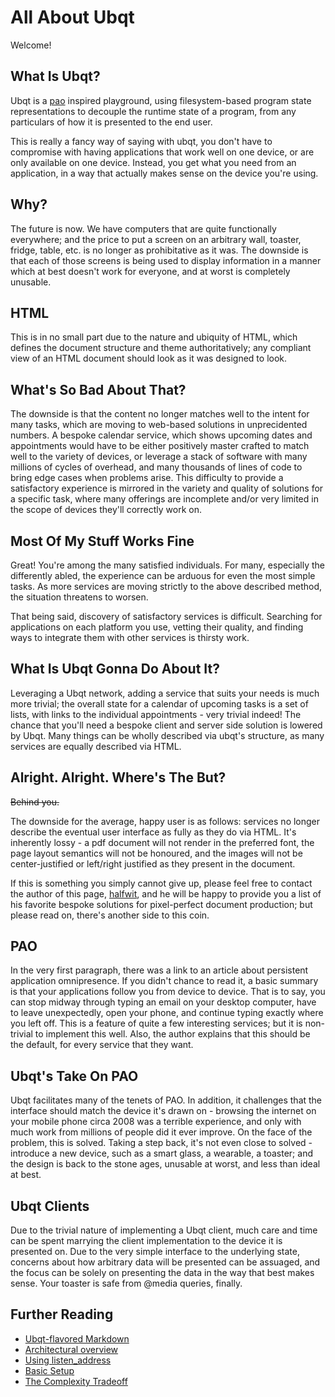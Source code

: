 # All About Ubqt
Welcome!


## What Is Ubqt?

  Ubqt is a [pao](http://tiamat.tsotech.com/pao) inspired playground, using filesystem-based program state representations to decouple the runtime state of a program, from any particulars of how it is presented to the end user.

  This is really a fancy way of saying with ubqt, you don't have to compromise with having applications that work well on one device, or are only available on one device. Instead, you get what you need from an application, in a way that actually makes sense on the device you're using.

## Why?

  The future is now. We have computers that are quite functionally everywhere; and the price to put a screen on an arbitrary wall, toaster, fridge, table, etc. is no longer as prohibitative as it was. The downside is that each of those screens is being used to display information in a manner which at best doesn't work for everyone, and at worst is completely unusable. 

## HTML

  This is in no small part due to the nature and ubiquity of HTML, which defines the document structure and theme authoritatively; any compliant view of an HTML document should look as it was designed to look.

## What's So Bad About That?

  The downside is that the content no longer matches well to the intent for many tasks, which are moving to web-based solutions in unprecidented numbers. A bespoke calendar service, which shows upcoming dates and appointments would have to be either positively master crafted to match well to the variety of devices, or leverage a stack of software with many millions of cycles of overhead, and many thousands of lines of code to bring edge cases when problems arise. This difficulty to provide a satisfactory experience is mirrored in the variety and quality of solutions for a specific task, where many offerings are incomplete and/or very limited in the scope of devices they'll correctly work on.

## Most Of My Stuff Works Fine

  Great! You're among the many satisfied individuals. For many, especially the differently abled, the experience can be arduous for even the most simple tasks. As more services are moving strictly to the above described method, the situation threatens to worsen.

  That being said, discovery of satisfactory services is difficult. Searching for applications on each platform you use, vetting their quality, and finding ways to integrate them with other services is thirsty work. 

## What Is Ubqt Gonna Do About It?

  Leveraging a Ubqt network, adding a service that suits your needs is much more trivial; the overall state for a calendar of upcoming tasks is a set of lists, with links to the individual appointments - very trivial indeed!
The chance that you'll need a bespoke client and server side solution is lowered by Ubqt. Many things can be wholly described via ubqt's structure, as many services are equally described via HTML.

## Alright. Alright. Where's The But?

~~Behind you.~~

  The downside for the average, happy user is as follows: services no longer describe the eventual user interface as fully as they do via HTML. It's inherently lossy - a pdf document will not render in the preferred font, the page layout semantics will not be honoured, and the images will not be center-justified or left/right justified as they present in the document.

  If this is something you simply cannot give up, please feel free to contact the author of this page, [halfwit](https://github.com/halfwit), and he will be happy to provide you a list of his favorite bespoke solutions for pixel-perfect document production; but please read on, there's another side to this coin.

## PAO

  In the very first paragraph, there was a link to an article about persistent application omnipresence. If you didn't chance to read it, a basic summary is that your applications follow you from device to device. That is to say, you can stop midway through typing an email on your desktop computer, have to leave unexpectedly, open your phone, and continue typing exactly where you left off. This is a feature of quite a few interesting services; but it is non-trivial to implement this well. Also, the author explains that this should be the default, for every service that they want. 

## Ubqt's Take On PAO

  Ubqt facilitates many of the tenets of PAO. In addition, it challenges that the interface should match the device it's drawn on - browsing the internet on your mobile phone circa 2008 was a terrible experience, and only with much work from millions of people did it ever improve. On the face of the problem, this is solved. Taking a step back, it's not even close to solved - introduce a new device, such as a smart glass, a wearable, a toaster; and the design is back to the stone ages, unusable at worst, and less than ideal at best. 

## Ubqt Clients

  Due to the trivial nature of implementing a Ubqt client, much care and time can be spent marrying the client implementation to the device it is presented on. Due to the very simple interface to the underlying state, concerns about how arbitrary data will be presented can be assuaged, and the focus can be solely on presenting the data in the way that best makes sense. Your toaster is safe from @media queries, finally.

## Further Reading

 - [Ubqt-flavored Markdown](markdown.md)
 - [Architectural overview](architecture.md)
 - [Using listen_address](using-listen-address.md)
 - [Basic Setup](basic-setup.md)
 - [The Complexity Tradeoff](complexity-tradeoff.md)
